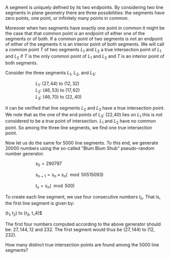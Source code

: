 A segment is uniquely defined by its two endpoints.
By considering two line segments in plane geometry there are three possibilities:
the segments have zero points, one point, or infinitely many points in common.

Moreover when two segments have exactly one point in common it might be the case that that common point is an endpoint of either one of the segments or of both. If a common point of two segments is not an endpoint of either of the segments it is an interior point of both segments.
We will call a common point $T$ of two segments $L_1$ and $L_2$ a true intersection point of $L_1$ and $L_2$ if $T$ is the only common point of $L_1$ and $L_2$ and $T$ is an interior point of both segments.

Consider the three segments $L_1$, $L_2$, and $L_3$:

$\qquad\qquad\qquad L_1$: $(27, 44)$ to $(12, 32)$<br>
$\qquad\qquad\qquad L_2$: $(46, 53)$ to $(17, 62)$<br>
$\qquad\qquad\qquad L_3$: $(46, 70)$ to $(22, 40)$<br>

It can be verified that line segments $L_2$ and $L_3$ have a true intersection point. We note that as the one of the end points of $L_3$: (22,40) lies on $L_1$ this is not considered to be a true point of intersection. $L_1$ and $L_2$ have no common point. So among the three line segments, we find one true intersection point.

Now let us do the same for $5000$ line segments. To this end, we generate $20000$ numbers using the so-called "Blum Blum Shub" pseudo-random number generator.

$\qquad\qquad\qquad s_0 = 290797$<br>

$\qquad\qquad\qquad s_{n+1} = s_n \times s_n (\mod 50515093)$<br>

$\qquad\qquad\qquad t_n = s_n (\mod 500)$<br>

To create each line segment, we use four consecutive numbers $t_n$. That is, the first line segment is given by:

$(t_1, t_2)$ to $(t_3$, t_4)$

The first four numbers computed according to the above generator should be: $27, 144, 12$ and $232$. The first segment would thus be $(27,144)$ to $(12,232)$.

How many distinct true intersection points are found among the $5000$ line segments?
